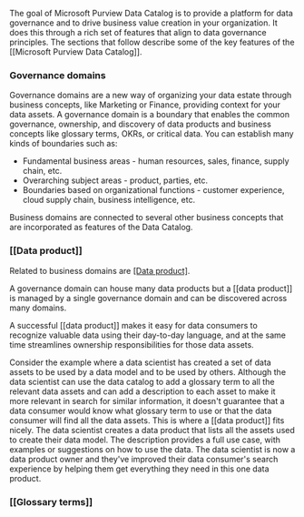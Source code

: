 The goal of Microsoft Purview Data Catalog is to provide a platform for data governance and to drive business value creation in your organization. It does this through a rich set of features that align to data governance principles. The sections that follow describe some of the key features of the [[Microsoft Purview Data Catalog]].

### Governance domains
Governance domains are a new way of organizing your data estate through business concepts, like Marketing or Finance, providing context for your data assets. A governance domain is a boundary that enables the common governance, ownership, and discovery of data products and business concepts like glossary terms, OKRs, or critical data. You can establish many kinds of boundaries such as:
- Fundamental business areas - human resources, sales, finance, supply chain, etc.
- Overarching subject areas - product, parties, etc.
- Boundaries based on organizational functions - customer experience, cloud supply chain, business intelligence, etc.

Business domains are connected to several other business concepts that are incorporated as features of the Data Catalog.
### [[Data product]]
Related to business domains are [[Data product]](s). 

A governance domain can house many data products but a [[data product]] is managed by a single governance domain and can be discovered across many domains.

A successful [[data product]] makes it easy for data consumers to recognize valuable data using their day-to-day language, and at the same time streamlines ownership responsibilities for those data assets.

Consider the example where a data scientist has created a set of data assets to be used by a data model and to be used by others. Although the data scientist can use the data catalog to add a glossary term to all the relevant data assets and can add a description to each asset to make it more relevant in search for similar information, it doesn't guarantee that a data consumer would know what glossary term to use or that the data consumer will find all the data assets. This is where a [[data product]] fits nicely. The data scientist creates a data product that lists all the assets used to create their data model. The description provides a full use case, with examples or suggestions on how to use the data. The data scientist is now a data product owner and they've improved their data consumer's search experience by helping them get everything they need in this one data product.
### [[Glossary terms]]

